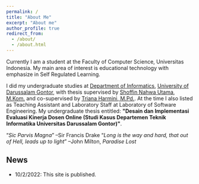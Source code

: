 ```yaml
---
permalink: /
title: "About Me"
excerpt: "About me"
author_profile: true
redirect_from: 
  - /about/
  - /about.html
---
```


Currently I am a student at the Faculty of Computer Science, Universitas Indonesia. My main area of interest is educational technology with emphasize in Self Regulated Learning. 

I did my undergraduate studies at [Department of Informatics](https://informatika.unida.gontor.ac.id/), [University of Darussalam Gontor](https://unida.gontor.ac.id/), with thesis supervised by [Shoffin Nahwa Utama, M.Kom.](http://informatika.uin-malang.ac.id/shoffin-nahwa-utama/) and co-supervised by [Triana Harmini, M.Pd.](https://scholar.google.co.id/citations?user=Gx0l9MAAAAAJ&hl=en). At the time I also listed as Teaching Assistant and Laboratory Staff at Laboratory of Software Engineering. My undergraduate thesis entitled: **"Desain dan Implementasi Evaluasi Kinerja Dosen Online (Studi Kasus Departemen Teknik Informatika Universitas Darussalam Gontor)"**.

<q>_Sic Parvis Magna_</q> &#8211;Sir Francis Drake
<q>_Long is the way and hard, that out of Hell, leads up to light_</q> &#8211;John Milton, _Paradise Lost_

News
------
 - 10/2/2022: This site is published.

